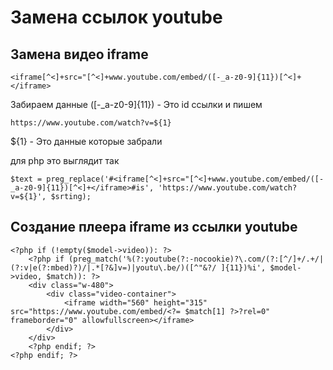 # Замена ссылок youtube #



## Замена видео iframe ##

	<iframe[^<]+src="[^<]+www.youtube.com/embed/([-_a-z0-9]{11})[^<]+</iframe>

Забираем данные ([-_a-z0-9]{11}) - Это id ссылки и пишем 

	https://www.youtube.com/watch?v=${1}

${1} - Это данные которые забрали

для php это выглядит так

	$text = preg_replace('#<iframe[^<]+src="[^<]+www.youtube.com/embed/([-_a-z0-9]{11})[^<]+</iframe>#is', 'https://www.youtube.com/watch?v=${1}', $srting);

## Создание плеера iframe из ссылки youtube ##

	<?php if (!empty($model->video)): ?>
		<?php if (preg_match('%(?:youtube(?:-nocookie)?\.com/(?:[^/]+/.+/|(?:v|e(?:mbed)?)/|.*[?&]v=)|youtu\.be/)([^"&?/ ]{11})%i', $model->video, $match)): ?>
		<div class="w-480">
		    <div class="video-container">
		        <iframe width="560" height="315" src="https://www.youtube.com/embed/<?= $match[1] ?>?rel=0" frameborder="0" allowfullscreen></iframe>
		    </div>
		</div>
		<?php endif; ?>
	<?php endif; ?>